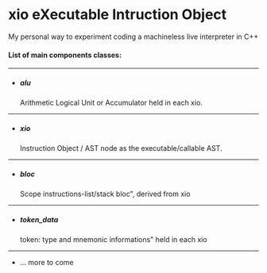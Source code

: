 # xio eXecutable Intruction Object
My personal way to experiment coding a machineless live interpreter in C++

#### List of main components classes:
---
- <h5>alu</h5> Arithmetic Logical Unit or Accumulator held in each xio.
---
 - <h5>xio</h5> Instruction Object / AST node as the executable/callable AST.
 ---
- <h5>bloc</h5> Scope instructions-list/stack bloc", derived from xio
---
- <h5>token_data</h5> token: type and mnemonic informations" held in each xio
---
- ... more to come
